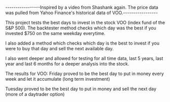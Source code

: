 -----------------Inspired by a video from Shashank again. The price data was pulled from Yahoo Finance's historical data of VOO.-----------------

This project tests the best days to invest in the stock VOO (index fund of the S&P 500). The backtester method checks which day was the best if you invested $750 on the same weekday everytime.

I also added a method which checks which day is the best to invest if you were to buy that day and sell the next available day.

I also went deeper and allowed for testing for all time data, last 5 years, last year and last 6 months for a deeper analysis into the stock.

The results for VOO:
Friday proved to be the best day to put in money every week and let it accumulate (long term investment)

Tuesday proved to be the best day to put in money and sell the next day (more of a daytrader option)
